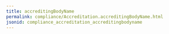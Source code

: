 ```yaml
---
title: accreditingBodyName
permalink: compliance/Accreditation.accreditingBodyName.html
jsonid: compliance_accreditation_accreditingbodyname
---
```

